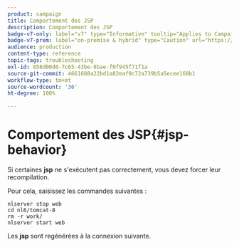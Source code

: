 ```yaml
---
product: campaign
title: Comportement des JSP
description: Comportement des JSP
badge-v7-only: label="v7" type="Informative" tooltip="Applies to Campaign Classic v7 only"
badge-v7-prem: label="on-premise & hybrid" type="Caution" url="https://experienceleague.adobe.com/docs/campaign-classic/using/installing-campaign-classic/architecture-and-hosting-models/hosting-models-lp/hosting-models.html" tooltip="Applies to on-premise and hybrid deployments only"
audience: production
content-type: reference
topic-tags: troubleshooting
exl-id: 858d00d0-7c65-43be-8bae-f0f945f71f1a
source-git-commit: 4661688a22bd1a82eaf9c72a739b5a5ecee168b1
workflow-type: tm+mt
source-wordcount: '36'
ht-degree: 100%

---
```


# Comportement des JSP{#jsp-behavior}



Si certaines **jsp** ne s&#39;exécutent pas correctement, vous devez forcer leur recompilation.

Pour cela, saisissez les commandes suivantes :

```
nlserver stop web
cd nl6/tomcat-8
rm -r work/
nlserver start web
```

Les **jsp** sont regénérées à la connexion suivante.
